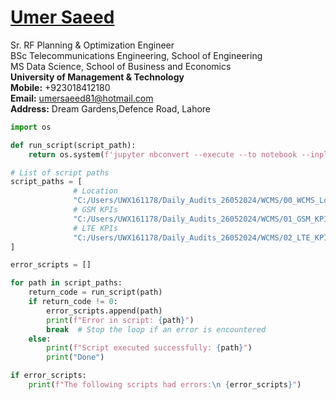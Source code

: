 #  [Umer Saeed](https://www.linkedin.com/in/engumersaeed/)
Sr. RF Planning & Optimization Engineer<br>
BSc Telecommunications Engineering, School of Engineering<br>
MS Data Science, School of Business and Economics<br>
**University of Management & Technology**<br>
**Mobile:**     +923018412180<br>
**Email:**  umersaeed81@hotmail.com<br>
**Address:** Dream Gardens,Defence Road, Lahore<br>


```python
import os

def run_script(script_path):
    return os.system(f'jupyter nbconvert --execute --to notebook --inplace {script_path}')

# List of script paths
script_paths = [
              # Location  
              "C:/Users/UWX161178/Daily_Audits_26052024/WCMS/00_WCMS_Location.ipynb",
              # GSM KPIs  
              "C:/Users/UWX161178/Daily_Audits_26052024/WCMS/01_GSM_KPIs_WCMS.ipynb",    
              # LTE KPIs  
              "C:/Users/UWX161178/Daily_Audits_26052024/WCMS/02_LTE_KPIs_WCMS.ipynb", 
]

error_scripts = []

for path in script_paths:
    return_code = run_script(path)
    if return_code != 0:
        error_scripts.append(path)
        print(f"Error in script: {path}")
        break  # Stop the loop if an error is encountered
    else:
        print(f"Script executed successfully: {path}")
        print("Done")

if error_scripts:
    print(f"The following scripts had errors:\n {error_scripts}")
```
